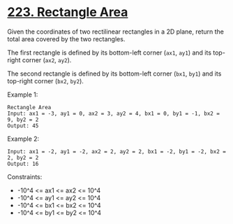 # [223. Rectangle Area](https://leetcode.com/problems/rectangle-area/description/)

Given the coordinates of two rectilinear rectangles in a 2D plane, return the total area covered by the two rectangles.

The first rectangle is defined by its bottom-left corner (`ax1`, `ay1`) and its top-right corner (`ax2`, `ay2`).

The second rectangle is defined by its bottom-left corner (`bx1`, `by1`) and its top-right corner (`bx2`, `by2`).

 

Example 1:

    Rectangle Area
    Input: ax1 = -3, ay1 = 0, ax2 = 3, ay2 = 4, bx1 = 0, by1 = -1, bx2 = 9, by2 = 2
    Output: 45

Example 2:

    Input: ax1 = -2, ay1 = -2, ax2 = 2, ay2 = 2, bx1 = -2, by1 = -2, bx2 = 2, by2 = 2
    Output: 16
 

Constraints:

* -10^4 <= ax1 <= ax2 <= 10^4
* -10^4 <= ay1 <= ay2 <= 10^4
* -10^4 <= bx1 <= bx2 <= 10^4
* -10^4 <= by1 <= by2 <= 10^4